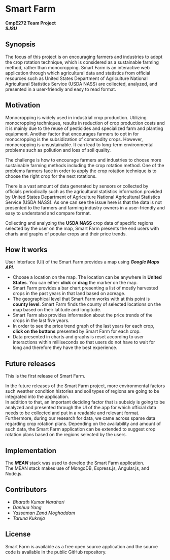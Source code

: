 # Smart Farm

**CmpE272 Team Project**  
**_SJSU_**

## Synopsis

The focus of this project is on encouraging farmers and industries to adopt the crop rotation technique, which is considered as a sustainable farming method, rather than monocropping. 
Smart Farm is an interactive web application through which agricultural data and statistics from official resources such as United States Department of Agriculture National Agricultural Statistics Service (USDA NASS) are collected, analyzed, and presented in a user-friendly and easy to read format.

## Motivation

Monocropping is widely used in industrial crop production. Utilizing monocropping techniques, results in reduction of crop production costs and it is mainly due to the reuse of pesticides and specialized farm and planting equipment. Another factor that encourages farmers to opt in for monocropping is the subsidization of commodity crops. However, monocropping is unsustainable. It can lead to long-term environmental problems such as pollution and loss of soil quality.  

The challenge is how to encourage farmers and industries to choose more sustainable farming methods including the crop rotation method. One of the problems farmers face in order to apply the crop rotation technique is to choose the right crop for the next rotations.  

There is a vast amount of data generated by sensors or collected by officials periodically such as the agricultural statistics information provided by United States Department of Agriculture National Agricultural Statistics Service  (USDA NASS). As one can see the issue here is that the data is not presented to the farmers and farming industry owners in a user-friendly and easy to understand and compare format.  

Collecting and analyzing the **USDA NASS** crop data of specific regions selected by the user on the map, Smart Farm presents the end users with charts and graphs of popular crops and their price trends.  


## How it works

User Interface (UI) of the Smart Farm provides a map using **_Google Maps API_**. 

* Choose a location on the map. The location can be anywhere in **United States**. You can either **click** or **drag** the marker on the map.
* Smart Farm provides a bar chart presenting a list of mostly harvested crops in the past years in that land based on acreage. 
* The geographical level that Smart Farm works with at this point is **county level**. Smart Farm finds the county of selected locations on the map based on their latitude and longitude.
* Smart Farm also provides information about the price trends of the crops in the last five years. 
* In order to see the price trend graph of the last years for each crop, **click on the buttons** presented by Smart Farm for each crop.
* Data presented in charts and graphs is reset according to user interactions within milliseconds so that users do not have to wait for long and therefore they have the best experience.

## Future releases

This is the first release of Smart Farm.

In the future releases of the Smart Farm project, more environmental factors such weather condition histories and soil types of regions are going to be integrated into the application.  
In addition to that, an important deciding factor that is subsidy is going to be analyzed and presented through the UI of the app for which official data needs to be collected and put in a readable and relevant format.  
Furthermore, during our research for data, we came across sparse data regarding crop rotation plans. Depending on the availability and amount of such data, the Smart Farm application can be extended to suggest crop rotation plans based on the regions selected by the users.

## Implementation

The **_MEAN_** stack was used to develop the Smart Farm application.  
The MEAN stack makes use of MongoDB, Express.js, Angular.js, and Node.js.

## Contributors

* _Bharath Kumar Narahari_
* _Danhua Yang_
* _Yassaman Zand Moghaddam_
* _Taruna Kukreja_




## License
Smart Farm is available as a free open source application and the source code is available in the public GitHub repository.  







